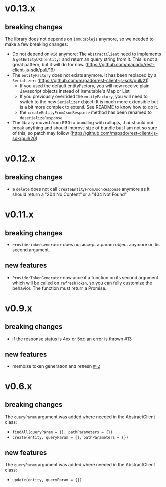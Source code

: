 # v0.13.x
## breaking changes

The library does not depends on `immutablejs` anymore, so we needed to make a few breaking changes:

  * Do not depend on `@id` anymore: The `AbstractClient` need to implements a `getEntityURI(entity)` and return an query string from it. This is not a great pattern, but it will do for now. (https://github.com/mapado/rest-client-js-sdk/pull/19)
  * The `entityFactory` does not exists anymore. It has been replaced by a `Serializer`: (https://github.com/mapado/rest-client-js-sdk/pull/21)
    * If you used the default entityFactory, you will now receive plain Javascript objects instead of immutable's Map or List
    * If you previously overrided the `entityFactory`, you will need to switch to the new `Serializer` object: It is much more extensible but is a bit more complex to extend. See README to know how to do it.
    * the `createEntityFromJsonResponse` method has been renamed to `deserializeResponse`
  * The library moved from ES5 to bundling with rollupjs, that should not break anything and should improve size of bundle but I am not so sure of this, so patch may follow (https://github.com/mapado/rest-client-js-sdk/pull/20)


# v0.12.x
## breaking changes

- a `delete` does not call `createEntityFromJsonResponse` anymore as it should return a "204 No Content" or a "404 Not Found"


# v0.11.x
## breaking changes

- `ProviderTokenGenerator` does not accept a param object anymore on its second argument.

## new features

- `ProviderTokenGenerator` now accept a function on its second argument which will be called on `refreshToken`, so you can fully customize the behavior. The function must return a Promise.

# v0.9.x
## breaking changes

- if the response status is 4xx or 5xx: an error is thrown [#13](https://github.com/mapado/rest-client-js-sdk/pull/13)

## new features

- memoize token generation and refresh [#12](https://github.com/mapado/rest-client-js-sdk/pull/12)


# v0.6.x
## breaking changes

The `queryParam` argument was added where needed in the AbstractClient class:

- `findAll(queryParam = {}, pathParameters = {})`
- `create(entity, queryParam = {}, pathParameters = {})`

## new features
The `queryParam` argument was added where needed in the AbstractClient class:

- `update(entity, queryParam = {})`
